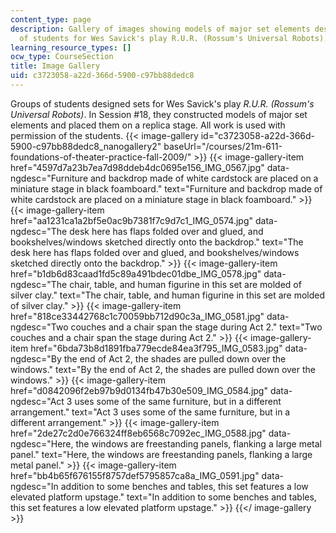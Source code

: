 ```yaml
---
content_type: page
description: Gallery of images showing models of major set elements designed by groups
  of students for Wes Savick's play R.U.R. (Rossum's Universal Robots).
learning_resource_types: []
ocw_type: CourseSection
title: Image Gallery
uid: c3723058-a22d-366d-5900-c97bb88dedc8
---
```


Groups of students designed sets for Wes Savick's play _R.U.R. (Rossum's Universal Robots)_. In Session #18, they constructed models of major set elements and placed them on a replica stage. All work is used with permission of the students.
{{< image-gallery id="c3723058-a22d-366d-5900-c97bb88dedc8_nanogallery2" baseUrl="/courses/21m-611-foundations-of-theater-practice-fall-2009/" >}}
{{< image-gallery-item href="4597d7a23b7ea7d98ddeb4dc0695e156_IMG_0567.jpg" data-ngdesc="Furniture and backdrop made of white cardstock are placed on a miniature stage in black foamboard." text="Furniture and backdrop made of white cardstock are placed on a miniature stage in black foamboard." >}}
{{< image-gallery-item href="aa1231ca1a2bf5e0ac9b7381f7c9d7c1_IMG_0574.jpg" data-ngdesc="The desk here has flaps folded over and glued, and bookshelves/windows sketched directly onto the backdrop." text="The desk here has flaps folded over and glued, and bookshelves/windows sketched directly onto the backdrop." >}}
{{< image-gallery-item href="b1db6d83caad1fd5c89a491bdec01dbe_IMG_0578.jpg" data-ngdesc="The chair, table, and human figurine in this set are molded of silver clay." text="The chair, table, and human figurine in this set are molded of silver clay." >}}
{{< image-gallery-item href="818ce33442768c1c70059bb712d90c3a_IMG_0581.jpg" data-ngdesc="Two couches and a chair span the stage during Act 2." text="Two couches and a chair span the stage during Act 2." >}}
{{< image-gallery-item href="6bda73b8d1891fba779ecde84ea3f795_IMG_0583.jpg" data-ngdesc="By the end of Act 2, the shades are pulled down over the windows." text="By the end of Act 2, the shades are pulled down over the windows." >}}
{{< image-gallery-item href="d0842096f2eb97b9d0134fb47b30e509_IMG_0584.jpg" data-ngdesc="Act 3 uses some of the same furniture, but in a different arrangement." text="Act 3 uses some of the same furniture, but in a different arrangement." >}}
{{< image-gallery-item href="2de27c2d0e766324ff8eb6568c7092ec_IMG_0588.jpg" data-ngdesc="Here, the windows are freestanding panels, flanking a large metal panel." text="Here, the windows are freestanding panels, flanking a large metal panel." >}}
{{< image-gallery-item href="bb4b65f676155f8757def5795857ca8a_IMG_0591.jpg" data-ngdesc="In addition to some benches and tables, this set features a low elevated platform upstage." text="In addition to some benches and tables, this set features a low elevated platform upstage." >}}
{{</ image-gallery >}}